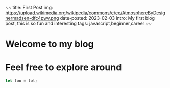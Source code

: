 ~~
title: First Post
img: https://upload.wikimedia.org/wikipedia/commons/e/ee/AtmosphereByDesignermadsen-dfc4pwv.png
date-posted: 2023-02-03
intro: My first blog post, this is so fun and interesting
tags: javascript,beginner,career
~~

# Welcome to my blog
# Feel free to explore around


```javascript
let foo = lol;

```
